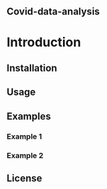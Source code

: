 ## Covid-data-analysis


# Introduction
## Installation
## Usage
## Examples
### Example 1
### Example 2
## License
